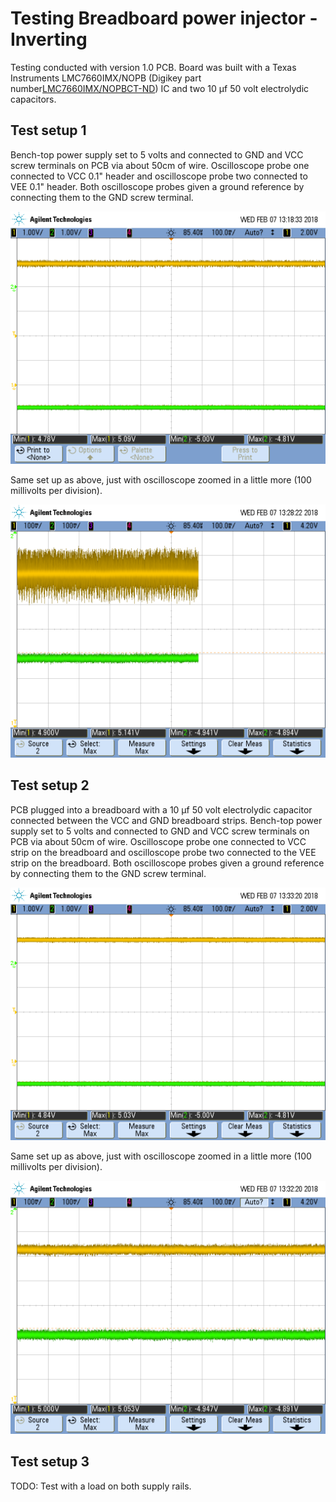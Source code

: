 # Testing Breadboard power injector - Inverting

Testing conducted with version 1.0 PCB. Board was built with a Texas Instruments LMC7660IMX/NOPB (Digikey part number[LMC7660IMX/NOPBCT-ND](https://www.digikey.com/product-detail/en/texas-instruments/LMC7660IMX-NOPB/LMC7660IMX-NOPBCT-ND/1010555)) IC and two 10 μf 50 volt electrolydic capacitors.

## Test setup 1

Bench-top power supply set to 5 volts and connected to GND and VCC screw terminals on PCB via about 50cm of wire. Oscilloscope probe one connected to VCC 0.1" header and oscilloscope probe two connected to VEE 0.1" header. Both oscilloscope probes given a ground reference by connecting them to the GND screw terminal.

![scope_0.png](./scope_0.png)

Same set up as above, just with oscilloscope zoomed in a little more (100 millivolts per division).

![scope_1.png](./scope_1.png)



## Test setup 2

PCB plugged into a breadboard with a 10 μf 50 volt electrolydic capacitor connected between the VCC and GND breadboard strips. Bench-top power supply set to 5 volts and connected to GND and VCC screw terminals on PCB via about 50cm of wire. Oscilloscope probe one connected to VCC strip on the breadboard and oscilloscope probe two connected to the VEE strip on the breadboard. Both oscilloscope probes given a ground reference by connecting them to the GND screw terminal.

![scope_2.png](./scope_2.png)

Same set up as above, just with oscilloscope zoomed in a little more (100 millivolts per division).

![scope_3.png](./scope_3.png)



## Test setup 3

TODO: Test with a load on both supply rails.
